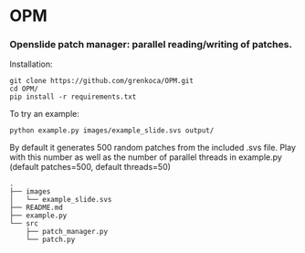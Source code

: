 # OPM
### Openslide patch manager: parallel reading/writing of patches.

Installation: 
```
git clone https://github.com/grenkoca/OPM.git
cd OPM/
pip install -r requirements.txt
```
To try an example:
```
python example.py images/example_slide.svs output/
```
By default it generates 500 random patches from the included .svs file. Play with this number as well as the number of parallel threads in example.py (default patches=500, default threads=50)
```
.
├── images
│   └── example_slide.svs
├── README.md
├── example.py
└── src
    ├── patch_manager.py
    └── patch.py 
````
